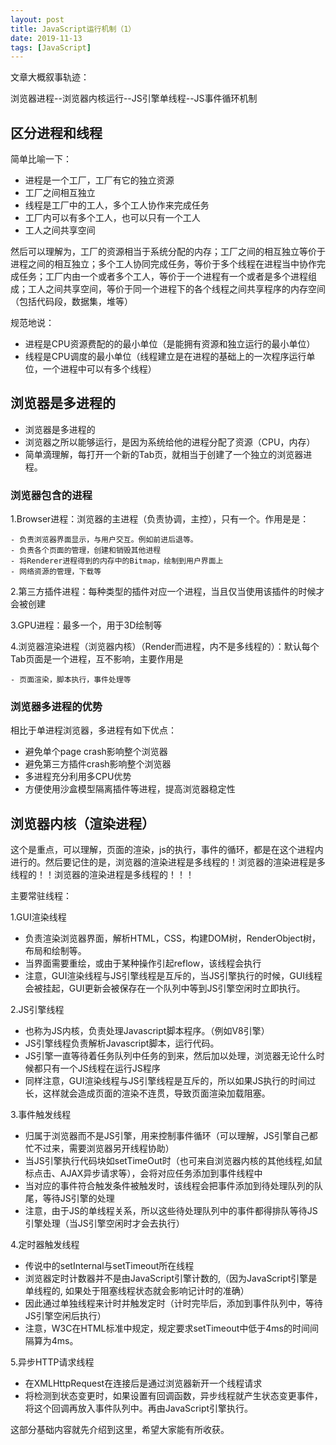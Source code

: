 ```yaml
---
layout: post
title: JavaScript运行机制（1）
date: 2019-11-13
tags: [JavaScript]
---
```


文章大概叙事轨迹：

浏览器进程--浏览器内核运行--JS引擎单线程--JS事件循环机制

## 区分进程和线程

简单比喻一下：

- 进程是一个工厂，工厂有它的独立资源
- 工厂之间相互独立
- 线程是工厂中的工人，多个工人协作来完成任务
- 工厂内可以有多个工人，也可以只有一个工人
- 工人之间共享空间

然后可以理解为，工厂的资源相当于系统分配的内存；工厂之间的相互独立等价于进程之间的相互独立；多个工人协同完成任务，等价于多个线程在进程当中协作完成任务；工厂内由一个或者多个工人，等价于一个进程有一个或者是多个进程组成；工人之间共享空间，等价于同一个进程下的各个线程之间共享程序的内存空间（包括代码段，数据集，堆等）

规范地说：

- 进程是CPU资源费配的的最小单位（是能拥有资源和独立运行的最小单位）
- 线程是CPU调度的最小单位（线程建立是在进程的基础上的一次程序运行单位，一个进程中可以有多个线程）

## 浏览器是多进程的

- 浏览器是多进程的
- 浏览器之所以能够运行，是因为系统给他的进程分配了资源（CPU，内存）
- 简单滴理解，每打开一个新的Tab页，就相当于创建了一个独立的浏览器进程。

### 浏览器包含的进程

1.Browser进程：浏览器的主进程（负责协调，主控），只有一个。作用是是：

    - 负责浏览器界面显示，与用户交互。例如前进后退等。
    - 负责各个页面的管理，创建和销毁其他进程
    - 将Renderer进程得到的内存中的Bitmap，绘制到用户界面上
    - 网络资源的管理，下载等

2.第三方插件进程：每种类型的插件对应一个进程，当且仅当使用该插件的时候才会被创建

3.GPU进程：最多一个，用于3D绘制等

4.浏览器渲染进程（浏览器内核）（Render而进程，内不是多线程的）：默认每个Tab页面是一个进程，互不影响，主要作用是

    - 页面渲染，脚本执行，事件处理等

### 浏览器多进程的优势

相比于单进程浏览器，多进程有如下优点：

- 避免单个page crash影响整个浏览器
- 避免第三方插件crash影响整个浏览器
- 多进程充分利用多CPU优势
- 方便使用沙盒模型隔离插件等进程，提高浏览器稳定性

## 浏览器内核（渲染进程）

这个是重点，可以理解，页面的渲染，js的执行，事件的循环，都是在这个进程内进行的。然后要记住的是，浏览器的渲染进程是多线程的！浏览器的渲染进程是多线程的！！浏览器的渲染进程是多线程的！！！

主要常驻线程：

1.GUI渲染线程

- 负责渲染浏览器界面，解析HTML，CSS，构建DOM树，RenderObject树，布局和绘制等。
- 当界面需要重绘，或由于某种操作引起reflow，该线程会执行
- 注意，GUI渲染线程与JS引擎线程是互斥的，当JS引擎执行的时候，GUI线程会被挂起，GUI更新会被保存在一个队列中等到JS引擎空闲时立即执行。

2.JS引擎线程

- 也称为JS内核，负责处理Javascript脚本程序。（例如V8引擎）
- JS引擎线程负责解析Javascript脚本，运行代码。
- JS引擎一直等待着任务队列中任务的到来，然后加以处理，浏览器无论什么时候都只有一个JS线程在运行JS程序
- 同样注意，GUI渲染线程与JS引擎线程是互斥的，所以如果JS执行的时间过长，这样就会造成页面的渲染不连贯，导致页面渲染加载阻塞。

3.事件触发线程

- 归属于浏览器而不是JS引擎，用来控制事件循环（可以理解，JS引擎自己都忙不过来，需要浏览器另开线程协助）
- 当JS引擎执行代码块如setTimeOut时（也可来自浏览器内核的其他线程,如鼠标点击、AJAX异步请求等），会将对应任务添加到事件线程中
- 当对应的事件符合触发条件被触发时，该线程会把事件添加到待处理队列的队尾，等待JS引擎的处理
- 注意，由于JS的单线程关系，所以这些待处理队列中的事件都得排队等待JS引擎处理（当JS引擎空闲时才会去执行）

4.定时器触发线程

- 传说中的setInternal与setTimeout所在线程
- 浏览器定时计数器并不是由JavaScript引擎计数的,（因为JavaScript引擎是单线程的, 如果处于阻塞线程状态就会影响记计时的准确）
- 因此通过单独线程来计时并触发定时（计时完毕后，添加到事件队列中，等待JS引擎空闲后执行）
- 注意，W3C在HTML标准中规定，规定要求setTimeout中低于4ms的时间间隔算为4ms。

5.异步HTTP请求线程

- 在XMLHttpRequest在连接后是通过浏览器新开一个线程请求
- 将检测到状态变更时，如果设置有回调函数，异步线程就产生状态变更事件，将这个回调再放入事件队列中。再由JavaScript引擎执行。

这部分基础内容就先介绍到这里，希望大家能有所收获。